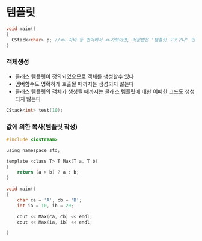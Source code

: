 # 템플릿

```c
void main()
{
  CStack<char> p; //<> 자바 등 언어에서 <>가보이면, 저문법은 '템플릿 구조구나' 인지하기
}
```

### 객체생성
- 클래스 템플릿이 정의되었으므로 객체를 생성할수 있다
- 멤버함수도 명확하게 호출될 때까지는 생성되지 않는다
- 클래스 템플릿의 객체가 생성될 때까지는 클래스 템플릿에 대한 어떠한 코드도 생성되지 않는다
```c
CStack<int> test(10);
```

### 값에 의한 복사(템플릿 작성)

```c
#include <iostream>

using namespace std;

template <class T> T Max(T a, T b)
{
	return (a > b) ? a : b;
}

void main()
{
	char ca = 'A', cb = 'B';
	int ia = 10, ib = 20;

	cout << Max(ca, cb) << endl;
	cout << Max(ia, ib) << endl;

}

```
















